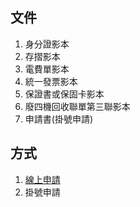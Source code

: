 ## 文件

1. 身分證影本
2. 存摺影本
3. 電費單影本
4. 統一發票影本
5. 保證書或保固卡影本
6. 廢四機回收聯單第三聯影本
7. 申請書(掛號申請)
## 方式
1. [線上申請](https://save3000.moeaea.gov.tw/applyweb/outweb/buyapply/online/step1PersonCellphone.aspx)
2. 掛號申請